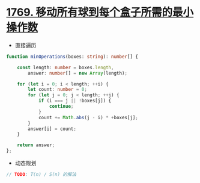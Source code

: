 
# [1769. 移动所有球到每个盒子所需的最小操作数](https://leetcode-cn.com/problems/minimum-number-of-operations-to-move-all-balls-to-each-box/)

- 直接遍历

```typescript
function minOperations(boxes: string): number[] {

    const length: number = boxes.length,
        answer: number[] = new Array(length);

    for (let i = 0; i < length; ++i) {
        let count: number = 0;
        for (let j = 0; j < length; ++j) {
            if (i === j || !boxes[j]) {
                continue;
            }
            count += Math.abs(j - i) * +boxes[j];
        }
        answer[i] = count;
    }

    return answer;
};
```

- 动态规划

```typescript
// TODO: T(n) / S(n) 的解法
```
